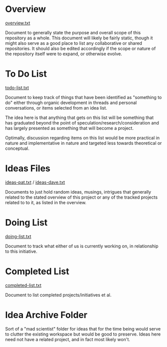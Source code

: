 # Overview
[overview.txt](overview.txt)

Document to generally state the purpose and overall scope of this repository as 
a whole.  This document will likely be fairly static, though it might also serve
as a good place to list any collaborative or shared repositories.  It should also 
be edited accordingly if the scope or nature of the repository itself were to
expand, or otherwise evolve.


# To Do List
[todo-list.txt](todo-list.txt)

Document to keep track of things that have been identified as "something to do" either 
through organic development in threads and personal conversations, or items selected
from an idea list.

The idea here is that anything that gets on this list will be something that has
graduated beyond the point of speculation/research/consideration and has largely
presented as something that will become a project.

Optimally, discussion regarding items on this list would be more practical in
nature and implementative in nature and targeted less towards theoretical or 
conceptual.


# Ideas Files
[ideas-pat.txt](ideas-pat.txt) / [ideas-dave.txt](ideas-dave.txt)

Documents to just hold random ideas, musings, intrigues that generally related 
to the stated overview of this project or any of the tracked projects related to
to it, as listed in the overview.


# Doing List
[doing-list.txt](doing-list.txt)

Document to track what either of us is currently working on, in relationship to 
this initiative.


# Completed List
[completed-list.txt](completed-list.txt)

Document to list completed projects/initiatives et al.


# Idea Archive Folder

Sort of a "mad scientist" folder for ideas that for the time being would serve to
clutter the existing workspace but would be good to preserve.  Ideas here need not 
have a related project, and in fact most likely won't.